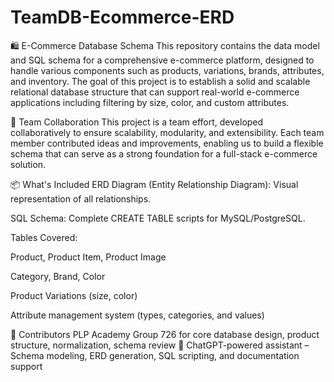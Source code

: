 # TeamDB-Ecommerce-ERD

🛍️ E-Commerce Database Schema
This repository contains the data model and SQL schema for a comprehensive e-commerce platform, designed to handle various components such as products, variations, brands, attributes, and inventory. The goal of this project is to establish a solid and scalable relational database structure that can support real-world e-commerce applications including filtering by size, color, and custom attributes.

👥 Team Collaboration
This project is a team effort, developed collaboratively to ensure scalability, modularity, and extensibility. Each team member contributed ideas and improvements, enabling us to build a flexible schema that can serve as a strong foundation for a full-stack e-commerce solution.

📦 What's Included
ERD Diagram (Entity Relationship Diagram): Visual representation of all relationships.

SQL Schema: Complete CREATE TABLE scripts for MySQL/PostgreSQL.

Tables Covered:

Product, Product Item, Product Image

Category, Brand, Color

Product Variations (size, color)

Attribute management system (types, categories, and values)

🙌 Contributors
PLP Academy Group 726 for core database design, product structure, normalization, schema review
🤖 ChatGPT-powered assistant – Schema modeling, ERD generation, SQL scripting, and documentation support
